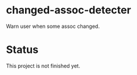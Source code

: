 # changed-assoc-detecter
Warn user when some assoc changed.
# Status
This project is not finished yet.
